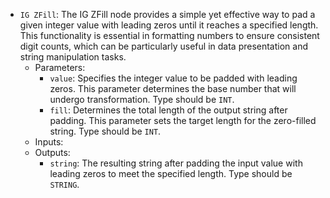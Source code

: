 - `IG ZFill`: The IG ZFill node provides a simple yet effective way to pad a given integer value with leading zeros until it reaches a specified length. This functionality is essential in formatting numbers to ensure consistent digit counts, which can be particularly useful in data presentation and string manipulation tasks.
    - Parameters:
        - `value`: Specifies the integer value to be padded with leading zeros. This parameter determines the base number that will undergo transformation. Type should be `INT`.
        - `fill`: Determines the total length of the output string after padding. This parameter sets the target length for the zero-filled string. Type should be `INT`.
    - Inputs:
    - Outputs:
        - `string`: The resulting string after padding the input value with leading zeros to meet the specified length. Type should be `STRING`.
